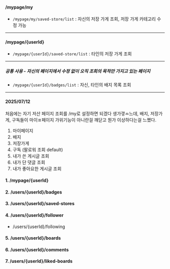 #### /mypage/my
- `/mypage/my/saved-store/list` : 자신의 저장 가게 조회, 저장 가게 카테고리 수정 가능


---
#### /mypage/{userId}
- `/mypage/{userId}/saved-store/list` : 타인의 저장 가게 조회

---
##### 공통 사용 - 자신의 페이지에서 수정 없이 오직 조회의 목적만 가지고 있는 페이지
- `/mypage/{userId}/badges/list` : 자신, 타인의 배지 목록 조회

---
#### 2025/07/12
처음에는 자기 저산 페이지 조회를 /my로 설정하면 되겠다 생가갷ㅆ느데, 배지, 저장가게, 구독들이 마이ㅍ페이지 가위기능이 아니란걸 꺠닫고 뭔가 이상하다는걸 느쪘다.

1. 마이페이지
2. 배지
3. 저장가게
4. 구독 (팔로워 조회 default)
5. 내가 쓴 게시글 조회
6. 내가 단 댓글 조회
7. 내가 좋아요한 게시글 조회

#### 1. /mypage/{userId}

#### 2. /users/{userId}/badges

#### 3. /users/{userId}/saved-stores
#### 4. /users/{userId}/follower
- /users/{userId}/following
#### 5. /users/{userId}/boards
#### 6. /users/{userId}/comments
#### 7. /users/{userId}/liked-boards
